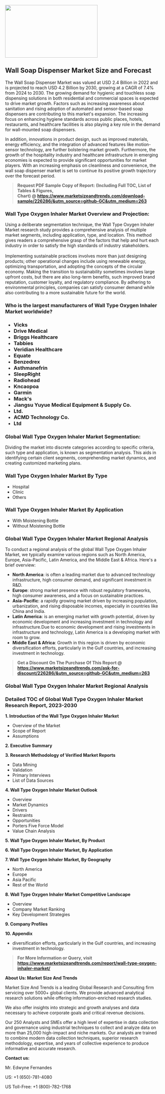 <p><img class="alignnone size-medium wp-image-20088" src="https://ffe5etoiles.com/wp-content/uploads/2024/12/MST1-300x171.png" alt="" width="300" height="171" /></p><h2>Wall Soap Dispenser Market Size and Forecast</h2><p>The Wall Soap Dispenser Market was valued at USD 2.4 Billion in 2022 and is projected to reach USD 4.2 Billion by 2030, growing at a CAGR of 7.4% from 2024 to 2030. The growing demand for hygienic and touchless soap dispensing solutions in both residential and commercial spaces is expected to drive market growth. Factors such as increasing awareness about sanitation and rising adoption of automated and sensor-based soap dispensers are contributing to this market's expansion. The increasing focus on enhancing hygiene standards across public places, hotels, restaurants, and healthcare facilities is also playing a key role in the demand for wall-mounted soap dispensers.</p><p>In addition, innovations in product design, such as improved materials, energy efficiency, and the integration of advanced features like motion-sensor technology, are further bolstering market growth. Furthermore, the growth of the hospitality industry and healthcare infrastructure in emerging economies is expected to provide significant opportunities for market players. With an increasing emphasis on cleanliness and convenience, the wall soap dispenser market is set to continue its positive growth trajectory over the forecast period.</p></p><blockquote id="" class=""><strong>Request PDF Sample Copy of Report: (Including Full TOC, List of Tables &amp; Figures, Chart)&nbsp;@&nbsp;<strong><a href="https://www.marketsizeandtrends.com/download-sample/226286/&utm_source=github-GC&utm_medium=263" target="_blank">https://www.marketsizeandtrends.com/download-sample/226286/&utm_source=github-GC&utm_medium=263</a></strong></strong></blockquote><h3 id="" class="">Wall Type Oxygen Inhaler Market&nbsp;Overview and Projection:</h3><p id="" class="">Using a deliberate segmentation technique, the Wall Type Oxygen Inhaler Market research study provides a comprehensive analysis of multiple market segments, including application, type, and location. This method gives readers a comprehensive grasp of the factors that help and hurt each industry in order to satisfy the high standards of industry stakeholders. <br /> <br />Implementing sustainable practices involves more than just designing products; other operational changes include using renewable energy, optimizing transportation, and adopting the concepts of the circular economy. Making the transition to sustainability sometimes involves large upfront costs, but there are also long-term benefits, such improved brand reputation, customer loyalty, and regulatory compliance. By adhering to environmental principles, companies can satisfy consumer demand while also contributing to a more sustainable future for the world.</p><h3 id="" class="">Who is the largest manufacturers of&nbsp;Wall Type Oxygen Inhaler Market worldwide?</h3><h3 class=""><p><ul><li>Vicks </li><li> Drive Medical </li><li> Briggs Healthcare </li><li> Tabbies </li><li> Veridian Healthcare </li><li> Equate </li><li> Benzedrex </li><li> Asthmanefrin </li><li> SleepRight </li><li> Radiohead </li><li> Kncaopoa </li><li> Garmin </li><li> Mack's </li><li> Jiangsu Yuyue Medical Equipment & Supply Co. </li><li> Ltd. </li><li> ACMD Technology Co. </li><li> Ltd</li></ul></p></h3><h3 id="" class="">Global&nbsp;Wall Type Oxygen Inhaler Market Segmentation:</h3><p id="" class="">Dividing the market into discrete categories according to specific criteria, such type and application, is known as segmentation analysis. This aids in identifying certain client segments, comprehending market dynamics, and creating customized marketing plans.</p><h3 id="" class="">Wall Type Oxygen Inhaler Market&nbsp;By Type</h3><p><p><ul><li>Hospital</li><li> Clinic</li><li> Others</p></li></ul></p></p><h3 id="" class="">Wall Type Oxygen Inhaler Market&nbsp;By Application</h3><p class=""><p><ul><li>With Moistening Bottle</li><li> Without Moistening Bottle</li></ul></p></p><h3 id="" class="">Global Wall Type Oxygen Inhaler Market Regional Analysis</h3><p id="" class="">To conduct a regional analysis of the global Wall Type Oxygen Inhaler Market, we typically examine various regions such as North America, Europe, Asia-Pacific, Latin America, and the Middle East &amp; Africa. Here's a brief overview:</p><ul><li><strong>North America</strong>: is often a leading market due to advanced technology infrastructure, high consumer demand, and significant investment in R&amp;D.</li><li><strong>Europe</strong>: strong market presence with robust regulatory frameworks, high consumer awareness, and a focus on sustainable practices.</li><li><strong>Asia-Pacific</strong>: a rapidly growing market driven by increasing population, urbanization, and rising disposable incomes, especially in countries like China and India.</li><li><strong>Latin America</strong>: is an emerging market with growth potential, driven by economic development and increasing investment in technology and infrastructure.Due to economic development and rising investments in infrastructure and technology, Latin America is a developing market with room to grow.</li><li><strong>Middle East &amp; Africa</strong>: Growth in this region is driven by economic diversification efforts, particularly in the Gulf countries, and increasing investment in technology.</li></ul><blockquote id="" class=""><strong>Get a Discount On The Purchase Of This Report @ <strong><a href="https://www.marketsizeandtrends.com/ask-for-discount/226286/&utm_source=github-GC&utm_medium=263" target="_blank">https://www.marketsizeandtrends.com/ask-for-discount/226286/&utm_source=github-GC&utm_medium=263</a></strong></strong></blockquote><h3 id="" class="">Global Wall Type Oxygen Inhaler Market Regional Analysis</h3><h3 id="" class="">Detailed TOC of Global Wall Type Oxygen Inhaler Market Research Report, 2023-2030</h3><p id="" class=""><strong>1. Introduction of the Wall Type Oxygen Inhaler Market</strong></p><ul><li>Overview of the Market</li><li>Scope of Report</li><li>Assumptions</li></ul><p id="" class=""><strong>2. Executive Summary</strong></p><p id="" class=""><strong>3. Research Methodology of Verified Market Reports</strong></p><ul><li>Data Mining</li><li>Validation</li><li>Primary Interviews</li><li>List of Data Sources</li></ul><p id="" class=""><strong>4. Wall Type Oxygen Inhaler Market Outlook</strong></p><ul><li>Overview</li><li>Market Dynamics</li><li>Drivers</li><li>Restraints</li><li>Opportunities</li><li>Porters Five Force Model</li><li>Value Chain Analysis</li></ul><p id="" class=""><strong>5. Wall Type Oxygen Inhaler Market, By Product</strong></p><p id="" class=""><strong>6. Wall Type Oxygen Inhaler Market, By Application</strong></p><p id="" class=""><strong>7. Wall Type Oxygen Inhaler Market, By Geography</strong></p><ul><li>North America</li><li>Europe</li><li>Asia Pacific</li><li>Rest of the World</li></ul><p id="" class=""><strong>8. Wall Type Oxygen Inhaler Market Competitive Landscape</strong></p><ul><li>Overview</li><li>Company Market Ranking</li><li>Key Development Strategies</li></ul><p id="" class=""><strong>9. Company Profiles</strong></p><p id="" class=""><strong>10. Appendix</strong></p><ul><li>diversification efforts, particularly in the Gulf countries, and increasing investment in technology.</li></ul><blockquote id="" class=""><strong>For More Information or Query, visit <strong><strong><a href="https://www.marketsizeandtrends.com/report/wall-type-oxygen-inhaler-market/" target="_blank">https://www.marketsizeandtrends.com/report/wall-type-oxygen-inhaler-market/</a></strong></strong></strong></blockquote><p id="" class=""><strong>About Us: Market Size And Trends</strong></p><p id="" class="">Market Size And Trends is a leading Global Research and Consulting firm servicing over 5000+ global clients. We provide advanced analytical research solutions while offering information-enriched research studies.</p><p id="" class="">We also offer insights into strategic and growth analyses and data necessary to achieve corporate goals and critical revenue decisions.</p><p id="" class="">Our 250 Analysts and SMEs offer a high level of expertise in data collection and governance using industrial techniques to collect and analyze data on more than 25,000 high-impact and niche markets. Our analysts are trained to combine modern data collection techniques, superior research methodology, expertise, and years of collective experience to produce informative and accurate research.</p><p id="" class=""><strong>Contact us:</strong></p><p id="" class="">Mr. Edwyne Fernandes</p><p id="" class="">US: +1 (650)-781-4080</p><p id="" class="">US Toll-Free: +1 (800)-782-1768</p>
